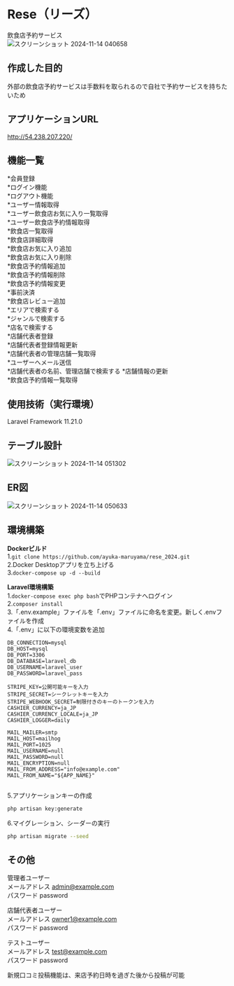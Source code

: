 # Rese（リーズ）  
飲食店予約サービス  
![スクリーンショット 2024-11-14 040658](https://github.com/user-attachments/assets/56413852-7d5c-4daa-8a13-2dbbe3ced97f)  
  
## 作成した目的  
外部の飲食店予約サービスは手数料を取られるので自社で予約サービスを持ちたいため  
  
## アプリケーションURL  
http://54.238.207.220/  
  
## 機能一覧  
*会員登録  
*ログイン機能  
*ログアウト機能  
*ユーザー情報取得  
*ユーザー飲食店お気に入り一覧取得  
*ユーザー飲食店予約情報取得  
*飲食店一覧取得  
*飲食店詳細取得  
*飲食店お気に入り追加  
*飲食店お気に入り削除  
*飲食店予約情報追加  
*飲食店予約情報削除  
*飲食店予約情報変更  
*事前決済  
*飲食店レビュー追加  
*エリアで検索する  
*ジャンルで検索する  
*店名で検索する  
*店舗代表者登録  
*店舗代表者登録情報更新  
*店舗代表者の管理店舗一覧取得  
*ユーザーへメール送信  
*店舗代表者の名前、管理店舗で検索する
*店舗情報の更新  
*飲食店予約情報一覧取得  
  
## 使用技術（実行環境）  
Laravel Framework 11.21.0  
  
## テーブル設計  
![スクリーンショット 2024-11-14 051302](https://github.com/user-attachments/assets/a8857380-67d3-4fbf-b967-1c1a8331cf88)  
  
## ER図  
![スクリーンショット 2024-11-14 050633](https://github.com/user-attachments/assets/589ba947-5632-404a-9fe6-aec7cceb01ea)  

## 環境構築  
**Dockerビルド**  
1.`git clone https://github.com/ayuka-maruyama/rese_2024.git`  
2.Docker Desktopアプリを立ち上げる  
3.`docker-compose up -d --build`  
  
**Laravel環境構築**  
1.`docker-compose exec php bash`でPHPコンテナへログイン  
2.`composer install`  
3.「.env.example」ファイルを「.env」ファイルに命名を変更。新しく.envファイルを作成  
4.「.env」に以下の環境変数を追加  
```text
DB_CONNECTION=mysql  
DB_HOST=mysql  
DB_PORT=3306  
DB_DATABASE=laravel_db  
DB_USERNAME=laravel_user  
DB_PASSWORD=laravel_pass  
  
STRIPE_KEY=公開可能キーを入力  
STRIPE_SECRET=シークレットキーを入力  
STRIPE_WEBHOOK_SECRET=制限付きのキーのトークンを入力  
CASHIER_CURRENCY=ja_JP  
CASHIER_CURRENCY_LOCALE=ja_JP  
CASHIER_LOGGER=daily  
  
MAIL_MAILER=smtp  
MAIL_HOST=mailhog  
MAIL_PORT=1025  
MAIL_USERNAME=null  
MAIL_PASSWORD=null  
MAIL_ENCRYPTION=null  
MAIL_FROM_ADDRESS="info@example.com"  
MAIL_FROM_NAME="${APP_NAME}"  
  
```
  
5.アプリケーションキーの作成  
``` bash
php artisan key:generate
```  
  
6.マイグレーション、シーダーの実行  
``` bash
php artisan migrate --seed
```  
  
## その他  
管理者ユーザー  
メールアドレス admin@example.com  
パスワード password  
  
店舗代表者ユーザー  
メールアドレス owner1@example.com  
パスワード password  
  
テストユーザー  
メールアドレス test@example.com  
パスワード password  
  
新規口コミ投稿機能は、来店予約日時を過ぎた後から投稿が可能  